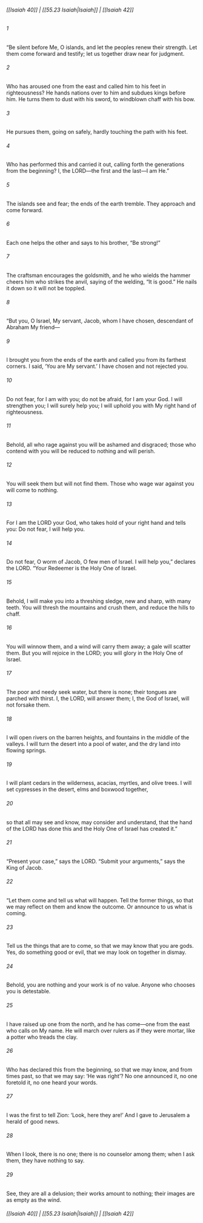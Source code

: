 
###### [[Isaiah 40]] | [[55.23 Isaiah|Isaiah]] | [[Isaiah 42]]

###### 1
“Be silent before Me, O islands, and let the peoples renew their strength. Let them come forward and testify; let us together draw near for judgment.
###### 2
Who has aroused one from the east and called him to his feet in righteousness? He hands nations over to him and subdues kings before him. He turns them to dust with his sword, to windblown chaff with his bow.
###### 3
He pursues them, going on safely, hardly touching the path with his feet.
###### 4
Who has performed this and carried it out, calling forth the generations from the beginning? I, the LORD—the first and the last—I am He.”
###### 5
The islands see and fear; the ends of the earth tremble. They approach and come forward.
###### 6
Each one helps the other and says to his brother, “Be strong!”
###### 7
The craftsman encourages the goldsmith, and he who wields the hammer cheers him who strikes the anvil, saying of the welding, “It is good.” He nails it down so it will not be toppled.
###### 8
“But you, O Israel, My servant, Jacob, whom I have chosen, descendant of Abraham My friend—
###### 9
I brought you from the ends of the earth and called you from its farthest corners. I said, ‘You are My servant.’ I have chosen and not rejected you.
###### 10
Do not fear, for I am with you; do not be afraid, for I am your God. I will strengthen you; I will surely help you; I will uphold you with My right hand of righteousness.
###### 11
Behold, all who rage against you will be ashamed and disgraced; those who contend with you will be reduced to nothing and will perish.
###### 12
You will seek them but will not find them. Those who wage war against you will come to nothing.
###### 13
For I am the LORD your God, who takes hold of your right hand and tells you: Do not fear, I will help you.
###### 14
Do not fear, O worm of Jacob, O few men of Israel. I will help you,” declares the LORD. “Your Redeemer is the Holy One of Israel.
###### 15
Behold, I will make you into a threshing sledge, new and sharp, with many teeth. You will thresh the mountains and crush them, and reduce the hills to chaff.
###### 16
You will winnow them, and a wind will carry them away; a gale will scatter them. But you will rejoice in the LORD; you will glory in the Holy One of Israel.
###### 17
The poor and needy seek water, but there is none; their tongues are parched with thirst. I, the LORD, will answer them; I, the God of Israel, will not forsake them.
###### 18
I will open rivers on the barren heights, and fountains in the middle of the valleys. I will turn the desert into a pool of water, and the dry land into flowing springs.
###### 19
I will plant cedars in the wilderness, acacias, myrtles, and olive trees. I will set cypresses in the desert, elms and boxwood together,
###### 20
so that all may see and know, may consider and understand, that the hand of the LORD has done this and the Holy One of Israel has created it.”
###### 21
“Present your case,” says the LORD. “Submit your arguments,” says the King of Jacob.
###### 22
“Let them come and tell us what will happen. Tell the former things, so that we may reflect on them and know the outcome. Or announce to us what is coming.
###### 23
Tell us the things that are to come, so that we may know that you are gods. Yes, do something good or evil, that we may look on together in dismay.
###### 24
Behold, you are nothing and your work is of no value. Anyone who chooses you is detestable.
###### 25
I have raised up one from the north, and he has come—one from the east who calls on My name. He will march over rulers as if they were mortar, like a potter who treads the clay.
###### 26
Who has declared this from the beginning, so that we may know, and from times past, so that we may say: ‘He was right’? No one announced it, no one foretold it, no one heard your words.
###### 27
I was the first to tell Zion: ‘Look, here they are!’ And I gave to Jerusalem a herald of good news.
###### 28
When I look, there is no one; there is no counselor among them; when I ask them, they have nothing to say.
###### 29
See, they are all a delusion; their works amount to nothing; their images are as empty as the wind.

###### [[Isaiah 40]] | [[55.23 Isaiah|Isaiah]] | [[Isaiah 42]]
